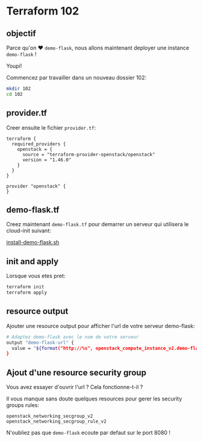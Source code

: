 # Terraform 102

## objectif

Parce qu'on ♥ `demo-flask`, nous allons maintenant deployer une instance `demo-flask` !

Youpi!


Commencez par travailler dans un nouveau dossier 102:

```bash
mkdir 102
cd 102
```

## provider.tf

Creer ensuite le fichier `provider.tf`:
```
terraform {
  required_providers {
    openstack = {
      source = "terraform-provider-openstack/openstack"
      version = "1.46.0"
    }
  }
}

provider "openstack" {
}

```

## demo-flask.tf

Creez maintenant `demo-flask.tf` pour demarrer un serveur qui utilisera le cloud-init suivant:

[install-demo-flask.sh](files/install-demo-flask.sh)

## init and apply

Lorsque vous etes pret:
```bash
terraform init
terraform apply
```

## resource output

Ajouter une resource output pour afficher l'url de votre serveur demo-flask:

```bash
# Adaptez demo-flask avec le nom de votre serveur
output "demo-flask-url" {
  value = "${format("http://%s", openstack_compute_instance_v2.demo-flask.address)}:8080"
}
```

## Ajout d'une resource security group
Vous avez essayer d'ouvrir l'url ? Cela fonctionne-t-il ?

Il vous manque sans doute quelques resources pour gerer les security groups rules:
```
openstack_networking_secgroup_v2
openstack_networking_secgroup_rule_v2
```

N'oubliez pas que `demo-flask` ecoute par defaut sur le port 8080 !
